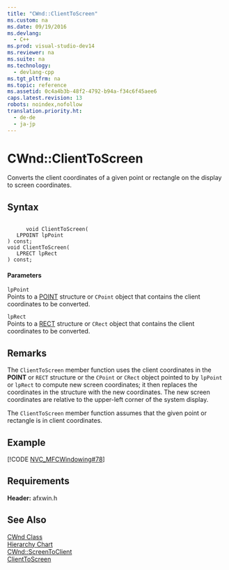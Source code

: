 ```yaml
---
title: "CWnd::ClientToScreen"
ms.custom: na
ms.date: 09/19/2016
ms.devlang: 
  - C++
ms.prod: visual-studio-dev14
ms.reviewer: na
ms.suite: na
ms.technology: 
  - devlang-cpp
ms.tgt_pltfrm: na
ms.topic: reference
ms.assetid: 0c4a4b3b-48f2-4792-b94a-f34c6f45aee6
caps.latest.revision: 13
robots: noindex,nofollow
translation.priority.ht: 
  - de-de
  - ja-jp
---
```

# CWnd::ClientToScreen
Converts the client coordinates of a given point or rectangle on the display to screen coordinates.  
  
## Syntax  
  
```  
  
      void ClientToScreen(  
   LPPOINT lpPoint   
) const;  
void ClientToScreen(  
   LPRECT lpRect   
) const;  
```  
  
#### Parameters  
 `lpPoint`  
 Points to a [POINT](../vs140/POINT-Structure.md) structure or `CPoint` object that contains the client coordinates to be converted.  
  
 `lpRect`  
 Points to a [RECT](../vs140/RECT-Structure.md) structure or `CRect` object that contains the client coordinates to be converted.  
  
## Remarks  
 The `ClientToScreen` member function uses the client coordinates in the **POINT** or `RECT` structure or the `CPoint` or `CRect` object pointed to by `lpPoint` or `lpRect` to compute new screen coordinates; it then replaces the coordinates in the structure with the new coordinates. The new screen coordinates are relative to the upper-left corner of the system display.  
  
 The `ClientToScreen` member function assumes that the given point or rectangle is in client coordinates.  
  
## Example  
 [!CODE [NVC_MFCWindowing#78](../CodeSnippet/VS_Snippets_Cpp/NVC_MFCWindowing#78)]  
  
## Requirements  
 **Header:** afxwin.h  
  
## See Also  
 [CWnd Class](../vs140/CWnd-Class.md)   
 [Hierarchy Chart](../vs140/Hierarchy-Chart.md)   
 [CWnd::ScreenToClient](../vs140/CWnd--ScreenToClient.md)   
 [ClientToScreen](http://msdn.microsoft.com/library/windows/desktop/dd183434)
